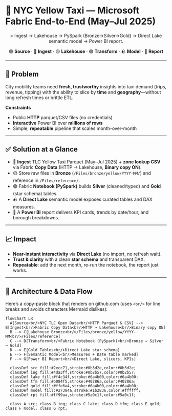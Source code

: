# 🚕 NYC Yellow Taxi — Microsoft Fabric End-to-End (May–Jul 2025)

<p align="center">
> Ingest → Lakehouse → PySpark (Bronze→Silver→Gold) → Direct Lake semantic model → Power BI report.
</p>

<p align="center">
  🟢 <b>Source</b> · 🔵 <b>Ingest</b> · 🟡 <b>Lakehouse</b> · 🟣 <b>Transform</b> · 🪨 <b>Model</b> · 🌸 <b>Report</b>
</p>



---

## 🎯 Problem

City mobility teams need **fresh, trustworthy** insights into taxi demand (trips, revenue, tipping) with the ability to slice by **time** and **geography**—without long refresh times or brittle ETL.

**Constraints**

- Public **HTTP** parquet/CSV files (no credentials)  
- **Interactive** Power BI over **millions of rows**  
- Simple, **repeatable** pipeline that scales month-over-month

---

## ✅ Solution at a Glance

- 🔵 **Ingest** TLC Yellow Taxi Parquet (May–Jul 2025) + **zone lookup CSV** via Fabric **Copy Data** (HTTP → Lakehouse, **Binary copy ON**).
- 🟡 Store raw files in **Bronze** (`/Files/bronze/yellow/YYYY-MM/`) and reference in `/Files/reference/`.
- 🟣 Fabric **Notebook (PySpark)** builds **Silver** (cleaned/typed) and **Gold** (star schema) tables.
- 🪨 A **Direct Lake** semantic model exposes curated tables and DAX measures.
- 🌸 A **Power BI** report delivers KPI cards, trends by date/hour, and borough breakdowns.

---

## 📈 Impact

- **Near-instant interactivity** via **Direct Lake** (no import, no refresh wait).  
- **Trust & clarity** with a clean **star schema** and transparent DAX.  
- **Repeatable**: add the next month, re-run the notebook, the report just works.

---

## 🧭 Architecture & Data Flow


Here’s a copy-paste block that renders on github.com (uses `<br/>` for line breaks and avoids characters Mermaid dislikes):

```mermaid
flowchart LR
  A[Source<br/>NYC TLC Open Data<br/>HTTP Parquet & CSV] --> B[Ingest<br/>Fabric Copy Data<br/>HTTP → Lakehouse<br/>Binary copy ON]
  B --> C[Lakehouse Bronze<br/>/Files/bronze/yellow/YYYY-MM<br/>/Files/reference]
  C --> D[Transform<br/>Fabric Notebook (PySpark)<br/>Bronze → Silver → Gold]
  D --> E[Gold Tables<br/>Direct Lake star schema]
  E --> F[Semantic Model<br/>Measures + Date table marked]
  F --> G[Power BI Report<br/>Direct Lake, slicers, KPIs]

  classDef src fill:#2ecc71,stroke:#0b3d2e,color:#0b3d2e;
  classDef ing fill:#4da3ff,stroke:#0b2b57,color:#0b2b57;
  classDef lake fill:#f4c34f,stroke:#6a4b00,color:#6a4b00;
  classDef tfm fill:#b084f5,stroke:#40286a,color:#40286a;
  classDef gold fill:#ffe6a4,stroke:#6a4b00,color:#6a4b00;
  classDef model fill:#27384a,stroke:#1b2836,color:#ffffff;
  classDef rpt fill:#ff99aa,stroke:#5a0c1f,color:#5a0c1f;

  class A src; class B ing; class C lake; class D tfm; class E gold; class F model; class G rpt;
